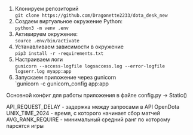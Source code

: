 1. Клонируем репозиторий  
    ``git clone https://github.com/Dragonette2233/dota_desk_new``
2. Создаем виртуальное окружение Python:  
    `python3 -m venv .env`
3. Активируем окружение:  
    `source .env/bin/activate`
4. Устанавливаем зависимости в окружение  
    `pip3 install -r -requirements.txt`
5. Настраиваем логи  
    `gunicorn --access-logfile logsaccess.log --error-logfile logserr.log myapp:app`
5. Запускаем приложение через gunicorn  
    `gunicorn -c gunicorn_config app:app


Основной конфиг для работы приложения в файле config.py -> Static()  
  
API_REQUEST_DELAY - задержка между запросами в API OpenDota  
UNIX_TIME_2024 - время, с которого начинает сбор матчей
AVG_RANK_REQUIRE - минимальный средний ранг по которому парсятся игры  
